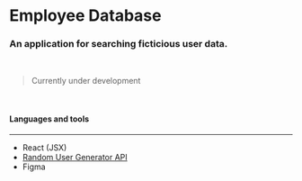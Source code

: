 # Employee Database
### An application for searching ficticious user data.  
<br/>

<!-- ![Insert Image Link Here]() -->

> Currently under development 

<br/>

#### Languages and tools 
---

* React (JSX)
* <a href="https://randomuser.me/">Random User Generator API</a>
* Figma